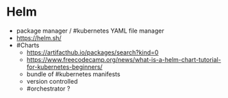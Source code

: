 # Helm
- package manager / #kubernetes YAML file manager
- https://helm.sh/
- #Charts
	- https://artifacthub.io/packages/search?kind=0
	- https://www.freecodecamp.org/news/what-is-a-helm-chart-tutorial-for-kubernetes-beginners/
	- bundle of #kubernetes manifests
	- version controlled
	- #orchestrator ? 